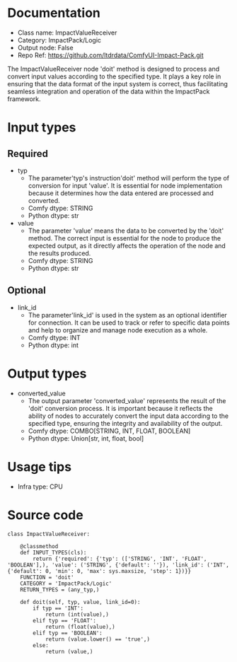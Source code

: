 # Documentation
- Class name: ImpactValueReceiver
- Category: ImpactPack/Logic
- Output node: False
- Repo Ref: https://github.com/ltdrdata/ComfyUI-Impact-Pack.git

The ImpactValueReceiver node 'doit' method is designed to process and convert input values according to the specified type. It plays a key role in ensuring that the data format of the input system is correct, thus facilitating seamless integration and operation of the data within the ImpactPack framework.

# Input types
## Required
- typ
    - The parameter'typ's instruction'doit' method will perform the type of conversion for input 'value'. It is essential for node implementation because it determines how the data entered are processed and converted.
    - Comfy dtype: STRING
    - Python dtype: str
- value
    - The parameter 'value' means the data to be converted by the 'doit' method. The correct input is essential for the node to produce the expected output, as it directly affects the operation of the node and the results produced.
    - Comfy dtype: STRING
    - Python dtype: str
## Optional
- link_id
    - The parameter'link_id' is used in the system as an optional identifier for connection. It can be used to track or refer to specific data points and help to organize and manage node execution as a whole.
    - Comfy dtype: INT
    - Python dtype: int

# Output types
- converted_value
    - The output parameter 'converted_value' represents the result of the 'doit' conversion process. It is important because it reflects the ability of nodes to accurately convert the input data according to the specified type, ensuring the integrity and availability of the output.
    - Comfy dtype: COMBO[STRING, INT, FLOAT, BOOLEAN]
    - Python dtype: Union[str, int, float, bool]

# Usage tips
- Infra type: CPU

# Source code
```
class ImpactValueReceiver:

    @classmethod
    def INPUT_TYPES(cls):
        return {'required': {'typ': (['STRING', 'INT', 'FLOAT', 'BOOLEAN'],), 'value': ('STRING', {'default': ''}), 'link_id': ('INT', {'default': 0, 'min': 0, 'max': sys.maxsize, 'step': 1})}}
    FUNCTION = 'doit'
    CATEGORY = 'ImpactPack/Logic'
    RETURN_TYPES = (any_typ,)

    def doit(self, typ, value, link_id=0):
        if typ == 'INT':
            return (int(value),)
        elif typ == 'FLOAT':
            return (float(value),)
        elif typ == 'BOOLEAN':
            return (value.lower() == 'true',)
        else:
            return (value,)
```